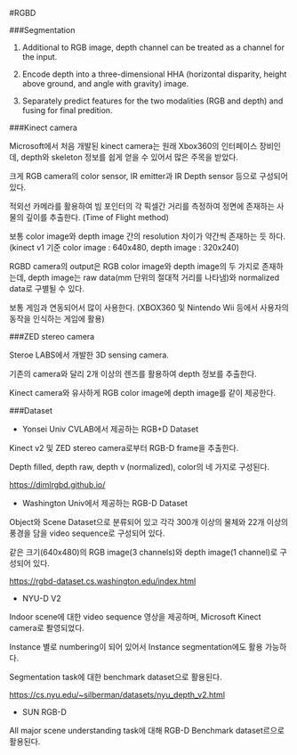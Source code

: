 #RGBD 

###Segmentation

1. Additional to RGB image, depth channel can be treated as a channel for the input.

2. Encode depth into a three-dimensional HHA (horizontal disparity, height above ground, and angle with gravity) image.

3. Separately predict features for the two modalities (RGB and depth) and fusing for final predition.



###Kinect camera

Microsoft에서 처음 개발된 kinect camera는 원래 Xbox360의 인터페이스 장비인데, depth와 skeleton 정보를 쉽게 얻을 수 있어서 많은 주목을 받았다.

크게 RGB camera의 color sensor, IR emitter과 IR Depth sensor 등으로 구성되어 있다.

적외선 카메라를 활용하여 빔 포인터의 각 픽셀간 거리를 측정하여 정면에 존재하는 사물의 깊이를 추출한다. (Time of Flight method) 

보통 color image와 depth image 간의 resolution 차이가 약간씩 존재하는 듯 하다. (kinect v1 기준 color image : 640x480, depth image : 320x240)

RGBD camera의 output은 RGB color image와 depth image의 두 가지로 존재하는데, depth image는 raw data(mm 단위의 절대적 거리를 나타냄)와 normalized data로 구별될 수 있다.

보통 게임과 연동되어서 많이 사용한다. (XBOX360 및 Nintendo Wii 등에서 사용자의 동작을 인식하는 게임에 활용)


###ZED stereo camera

Steroe LABS에서 개발한 3D sensing camera.

기존의 camera와 달리 2개 이상의 렌즈를 활용하여 depth 정보를 추출한다.

Kinect camera와 유사하게 RGB color image에 depth image를 같이 제공한다.


###Dataset

- Yonsei Univ CVLAB에서 제공하는 RGB+D Dataset

Kinect v2 및 ZED stereo camera로부터 RGB-D frame을 추출한다.

Depth filled, depth raw, depth v (normalized), color의 네 가지로 구성된다. 

https://dimlrgbd.github.io/



- Washington Univ에서 제공하는 RGB-D Dataset

Object와 Scene Dataset으로 분류되어 있고 각각 300개 이상의 물체와 22개 이상의 풍경을 담을 video sequence로 구성되어 있다.

같은 크기(640x480)의 RGB image(3 channels)와 depth image(1 channel)로 구성되어 있다.

https://rgbd-dataset.cs.washington.edu/index.html


- NYU-D V2

Indoor scene에 대한 video sequence 영상을 제공하며, Microsoft Kinect camera로 퐐영되었다.

Instance 별로 numbering이 되어 있어서 Instance segmentation에도 활용 가능하다.

Segmentation task에 대한 benchmark dataset으로 활용된다.

https://cs.nyu.edu/~silberman/datasets/nyu_depth_v2.html

- SUN RGB-D

All major scene understanding task에 대해 RGB-D Benchmark dataset르으로 활용된다.
